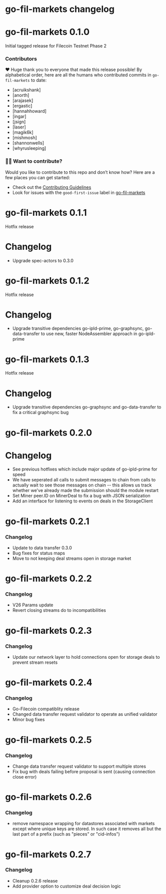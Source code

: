 # go-fil-markets changelog

# go-fil-markets 0.1.0

Initial tagged release for Filecoin Testnet Phase 2

### Contributors

❤️ Huge thank you to everyone that made this release possible! By alphabetical order, here are all the humans who contributed commits in `go-fil-markets` to date:

- [acruikshank]
- [anorth]
- [arajasek]
- [ergastic]
- [hannahhoward]
- [ingar]
- [jsign]
- [laser]
- [magik6k]
- [mishmosh]
- [shannonwells]
- [whyrusleeping]

### 🙌🏽 Want to contribute?

Would you like to contribute to this repo and don’t know how? Here are a few places you can get started:

- Check out the [Contributing Guidelines](https://github.com/filecoin-project/go-fil-markets/blob/master/CONTRIBUTING.md)
- Look for issues with the `good-first-issue` label in [go-fil-markets](https://github.com/filecoin-project/go-fil-markets/issues?utf8=%E2%9C%93&q=is%3Aissue+is%3Aopen+label%3A%22e-good-first-issue%22+)

# go-fil-markets 0.1.1

Hotfix release

# Changelog

- Upgrade spec-actors to 0.3.0

# go-fil-markets 0.1.2

Hotfix release

# Changelog

- Upgrade transitive dependencies go-ipld-prime, go-graphsync, go-data-transfer to use new, faster NodeAssembler approach in go-ipld-prime

# go-fil-markets 0.1.3

Hotfix release

# Changelog

- Upgrade transitive dependencies go-graphsync and go-data-transfer to fix a critical graphsync bug

# go-fil-markets 0.2.0

# Changelog

- See previous hotfixes which include major update of go-ipld-prime for speed
- We have seperated all calls to submit messages to chain from calls to actually
wait to see those messages on chain -- this allows us track whether we've already made the submission should the module restart
- Set Miner peer.ID on MinerDeal to fix a bug with JSON serialization
- Add an interface for listening to events on deals in the StorageClient

# go-fil-markets 0.2.1

### Changelog

- Update to data transfer 0.3.0
- Bug fixes for status maps
- Move to not keeping deal streams open in storage market

# go-fil-markets 0.2.2

### Changelog

- V26 Params update
- Revert closing streams do to incompatibilities

# go-fil-markets 0.2.3

### Changelog

- Update our network layer to hold connections open for storage deals to prevent stream resets

# go-fil-markets 0.2.4

### Changelog

- Go-Filecoin compatiblity release
- Changed data transfer request validator to operate as unified validator
- Minor bug fixes

# go-fil-markets 0.2.5

### Changelog

- Change data transfer request validator to support multiple stores
- Fix bug with deals failing before proposal is sent (causing connection close error)

# go-fil-markets 0.2.6

### Changelog

- remove namespace wrapping for datastores associated with markets except where unique keys are stored. In such case it removes all but the last part of a prefix (such as "pieces" or "cid-infos")

# go-fil-markets 0.2.7

### Changelog

- Cleanup 0.2.6 release
- Add provider option to customize deal decision logic